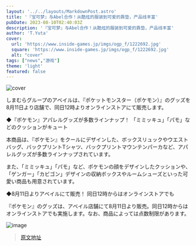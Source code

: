 ```yaml
---
layout: '../../layouts/MarkdownPost.astro'
title: '『宝可梦』与Abel合作！从酷炫的服装到可爱的靠垫，产品线丰富'
pubDate: 2023-08-10T02:40:03Z
description: '『宝可梦』与Abel合作！从酷炫的服装到可爱的靠垫，产品线丰富'
author: 'T.Yuta'
cover:
  url: 'https://www.inside-games.jp/imgs/ogp_f/1222692.jpg'
  square: 'https://www.inside-games.jp/imgs/ogp_f/1222692.jpg'
  alt: "cover"
tags: ["news","游戏"]
theme: 'light'
featured: false
---
```


![cover](https://www.inside-games.jp/imgs/ogp_f/1222692.jpg)

しまむらグループのアベイルは、『ポケットモンスター（ポケモン）』のグッズを8月11日より店舗で、同日12時よりオンラインストアにて販売します。

◆『ポケモン』アパレルグッズが多数ラインナップ！ 「ミミッキュ」「パモ」などのクッションがキュート

本商品は、『ポケモン』をクールにデザインした、ボックスリュックやウエストバッグ、バックプリントTシャツ、バックプリントマウンテンパーカなど、アパレルグッズが多数ラインナップされています。

また、「ミミッキュ」「パモ」など、ポケモンの顔をデザインしたクッションや、「ゲンガー」「カビゴン」デザインの収納ボックスやルームシューズといった可愛い商品も用意されています。

◆8月11日よりアベイルにて販売！ 同日12時からはオンラインストアでも

『ポケモン』のグッズは、アベイル店舗にて8月11日より販売。同日12時からはオンラインストアでも実施します。なお、商品によっては点数制限があります。

![image](https://www.inside-games.jp/imgs/zoom/1222684.jpg)

>[原文地址](https://www.inside-games.jp/article/2023/08/10/147757.html)  